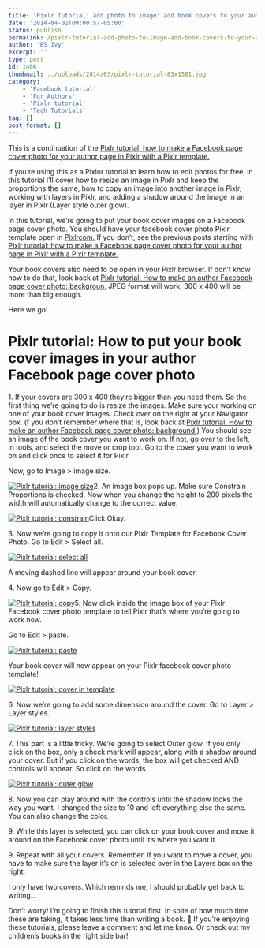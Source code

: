 ```yaml
---
title: 'Pixlr Tutorial: add photo to image: add book covers to your author Facebook page cover photo'
date: '2014-04-02T09:00:57-05:00'
status: publish
permalink: /pixlr-tutorial-add-photo-to-image-add-book-covers-to-your-author-facebook-page-cover-photo
author: 'ES Ivy'
excerpt: ''
type: post
id: 1466
thumbnail: ../uploads/2014/03/pixlr-tutorial-83x1501.jpg
category:
    - 'Facebook tutorial'
    - 'For Authors'
    - 'Pixlr tutorial'
    - 'Tech Tutorials'
tag: []
post_format: []
---
```

This is a continuation of the [Pixlr tutorial: how to make a Facebook page cover photo for your author page in Pixlr with a Pixlr template. ](http://192.168.1.34:4945/?p=1314 "pixlr tutorial")

If you’re using this as a Pixlor tutorial to learn how to edit photos for free, in this tutorial I’ll cover how to resize an image in Pixlr and keep the proportions the same, how to copy an image into another image in Pixlr, working with layers in Pixlr, and adding a shadow around the image in an layer in Pixlr (Layer style outer glow).

In this tutorial, we’re going to put your book cover images on a Facebook page cover photo. You should have your facebook cover photo Pixlr template open in [Pixlrcom.](http://pixlr.com "pixlr") If you don’t, see the previous posts starting with [Pixlr tutorial: how to make a Facebook page cover photo for your author page in Pixlr with a Pixlr template.](http://192.168.1.34:4945/?p=1314 "pixlr tutorial")

Your book covers also need to be open in your Pixlr browser. If don’t know how to do that, look back at [Pixlr tutorial: How to make an author Facebook page cover photo: backgroun.](http://192.168.1.34:4945/?p=1426 "pixlr tutorial") JPEG format will work; 300 x 400 will be more than big enough.

Here we go!

Pixlr tutorial: How to put your book cover images in your author Facebook page cover photo
==========================================================================================

1\. If your covers are 300 x 400 they’re bigger than you need them. So the first thing we’re going to do is resize the images. Make sure your working on one of your book cover images. Check over on the right at your Navigator box. (f you don’t remember where that is, look back at [Pixlr tutorial: How to make an author Facebook page cover photo: background.](http://192.168.1.34:4945/?p=1426 "pixlr tutorial")) You should see an image of the book cover you want to work on. If not, go over to the left, in tools, and select the move or crop tool. Go to the cover you want to work on and click once to select it for Pixlr.

Now, go to Image &gt; image size.

[![Pixlr tutorial: image size](../uploads/2014/01/image-size.jpg "Pixlr tutorial: ")](http://192.168.1.34:4945/wp-content/uploads/2014/01/image-size.jpg)2. An image box pops up. Make sure Constrain Proportions is checked. Now when you change the height to 200 pixels the width will automatically change to the correct value.

[![Pixlr tutorial: constrain](../uploads/2014/01/constrain.jpg "Pixlr tutorial: ")](http://192.168.1.34:4945/wp-content/uploads/2014/01/constrain.jpg)Click Okay.

3\. Now we’re going to copy it onto our Pixlr Template for Facebook Cover Photo. Go to Edit &gt; Select all.

[![Pixlr tutorial: select all](../uploads/2014/01/select-all.jpg "Pixlr tutorial: ")](http://192.168.1.34:4945/wp-content/uploads/2014/01/select-all.jpg)

A moving dashed line will appear around your book cover.

4\. Now go to Edit &gt; Copy.

[![Pixlr tutorial: copy](../uploads/2014/01/copy.jpg "Pixlr tutorial: ")](http://192.168.1.34:4945/wp-content/uploads/2014/01/copy.jpg)5. Now click inside the image box of your Pixlr Facebook cover photo template to tell Pixlr that’s where you’re going to work now.

Go to Edit &gt; paste.

[![Pixlr tutorial: paste](../uploads/2014/01/paste.jpg "Pixlr tutorial: ")](http://192.168.1.34:4945/wp-content/uploads/2014/01/paste.jpg)

Your book cover will now appear on your Pixlr facebook cover photo template!

[![Pixlr tutorial: cover in template](../uploads/2014/01/cover-in-template.jpg "Pixlr tutorial: ")](http://192.168.1.34:4945/wp-content/uploads/2014/01/cover-in-template.jpg)

6\. Now we’re going to add some dimension around the cover. Go to Layer &gt; Layer styles.

[![Pixlr tutorial: layer styles](../uploads/2014/01/layer-styles.jpg "Pixlr tutorial: ")](http://192.168.1.34:4945/wp-content/uploads/2014/01/layer-styles.jpg)

7\. This part is a little tricky. We’re going to select Outer glow. If you only click on the box, only a check mark will appear, along with a shadow around your cover. But if you click on the words, the box will get checked AND controls will appear. So click on the words.

[![Pixlr tutorial: outer glow](../uploads/2014/01/outer-glow.jpg "Pixlr tutorial: ")](http://192.168.1.34:4945/wp-content/uploads/2014/01/outer-glow.jpg)

8\. Now you can play around with the controls until the shadow looks the way you want. I changed the size to 10 and left everything else the same. You can also change the color.

9\. While this layer is selected, you can click on your book cover and move it around on the Facebook cover photo until it’s where you want it.

9\. Repeat with all your covers. Remember, if you want to move a cover, you have to make sure the layer it’s on is selected over in the Layers box on the right.

I only have two covers. Which reminds me, I should probably get back to writing…

Don’t worry! I’m going to finish this tutorial first. In spite of how much time these are taking, it takes less time than writing a book. 🙂 If you’re enjoying these tutorials, please leave a comment and let me know. Or check out my children’s books in the right side bar!